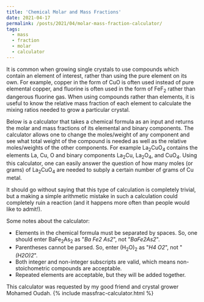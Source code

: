```yaml
---
title: 'Chemical Molar and Mass Fractions'
date: 2021-04-17
permalink: /posts/2021/04/molar-mass-fraction-calculator/
tags:
  - mass
  - fraction
  - molar
  - calculator
---
```


It is common when growing single crystals to use compounds which contain an element of interest, rather than using the pure element on its own. For example, copper in the form of CuO is often used instead of pure elemental copper, and fluorine is often used in the form of FeF<sub>2</sub> rather than dangerous fluorine gas. When using compounds rather than elements, it is useful to know the relative mass fraction of each element to calculate the mixing ratios needed to grow a particular crystal. 

Below is a calculator that takes a chemical formula as an input and returns the molar and mass fractions of its elemental and binary components. The calculator allows one to change the moles/weight of any component and see what total weight of the compound is needed as well as the relative moles/weights of the other components. For example La<sub>2</sub>CuO<sub>4</sub> contains the elements La, Cu, O and binary components La<sub>2</sub>Cu, La<sub>2</sub>O<sub>4</sub>, and CuO<sub>4</sub>. Using this calculator, one can easily answer the question of how many moles (or grams) of La<sub>2</sub>CuO<sub>4</sub> are needed to subply a certain number of grams of Cu metal. 

It should go without saying that this type of calculation is completely trivial, but a making a simple arithmetic mistake in such a calculation could completely ruin a reaction (and it happens more often than people would like to admit!).

Some notes about the calculator:
- Elements in the chemical formula must be separated by spaces. So, one should enter BaFe<sub>2</sub>As<sub>2</sub> as "*Ba Fe2 As2*", not "*BaFe2As2*".
- Parentheses cannot be parsed. So, enter (H<sub>2</sub>O)<sub>2</sub> as "*H4 O2*", not "*(H2O)2*". 
- Both integer and non-integer subscripts are valid, which means non-stoichometric compounds are acceptable.
- Repeated elements are acceptable, but they will be added together.

This calculator was requested by my good friend and crystal grower Mohamed Oudah.
{% include massfrac-calculator.html %}
